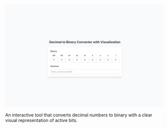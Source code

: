 ![binary-conv](/assets/binary-conv.jpg)

An interactive tool that converts decimal numbers to binary with a clear visual representation of active bits.
